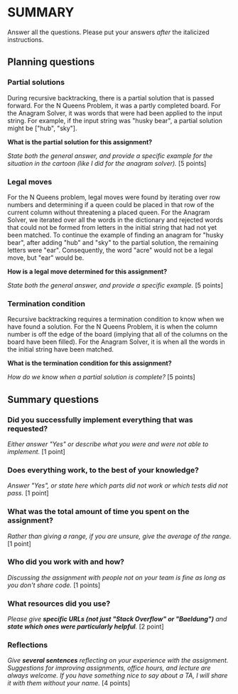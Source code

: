 # SUMMARY

Answer all the questions. Please put your answers _after_ the
italicized instructions.

## Planning questions

### Partial solutions

During recursive backtracking, there is a partial solution that is passed
forward. For the N Queens Problem, it was a partly completed board. For
the Anagram Solver, it was words that were had been applied to the input
string. For example, if the input string was "husky bear", a partial solution
might be ["hub", "sky"].

**What is the partial solution for this assignment?**

_State both the general answer, and provide a specific example for the
situation in the cartoon (like I did for the anagram solver)._ [5 points]

### Legal moves

For the N Queens problem, legal moves were found by iterating over row numbers
and determining if a queen could be placed in that row of the current column
without threatening a placed queen. For the Anagram Solver, we iterated over
all the words in the dictionary and rejected words that could not be formed
from letters in the initial string that had not yet been matched. To continue
the example of finding an anagram for "husky bear", after adding "hub" and "sky"
to the partial solution, the remaining letters were "ear". Consequently, the
word "acre" would not be a legal move, but "ear" would be.

**How is a legal move determined for this assignment?**

_State both the general answer, and provide a specific example._ [5 points]

### Termination condition

Recursive backtracking requires a termination condition to know when we
have found a solution. For the N Queens Problem, it is when the column number
is off the edge of the board (implying that all of the columns on the board have
been filled). For the Anagram Solver, it is when all the words in the initial
string have been matched.

**What is the termination condition for this assignment?**

_How do we know when a partial solution is complete?_ [5 points]

## Summary questions

### Did you successfully implement everything that was requested?

_Either answer "Yes" or describe what you were and were not able to
implement._ [1 point]

### Does everything work, to the best of your knowledge?

_Answer "Yes", or state here which parts did not work or
which tests did not pass._ [1 point]

### What was the total amount of time you spent on the assignment?

_Rather than giving a range, if you are unsure, give the average of the range._
[1 point]

### Who did you work with and how?

_Discussing the assignment with people not on your team is fine as long as you
don't share code._ [1 points]

### What resources did you use?

_Please give **specific URLs (not just "Stack Overflow" or "Baeldung")** and
**state which ones were particularly helpful**._ [2 point]

### Reflections

_Give **several sentences** reflecting on your experience with the assignment.
Suggestions for improving assignments, office hours, and lecture are
always welcome. If you have something nice to say about a TA,
I will share it with them without your name._ [4 points]
